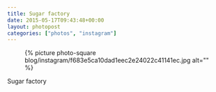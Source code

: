 ```yaml
---
title: Sugar factory
date: 2015-05-17T09:43:48+00:00
layout: photopost
categories: ["photos", "instagram"]
---
```


<figure class="photo photo--square">
  {% picture photo-square blog/instagram/f683e5ca10dad1eec2e24022c41141ec.jpg alt="" %}
</figure>

Sugar factory

